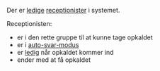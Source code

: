 Der er [ledige](Terminologi#ledig) [receptionister](Terminologi#receptionist) i systemet.

Receptionisten:

* er i den rette gruppe til at kunne tage opkaldet
* er i [auto-svar-modus](Terminologi#auto-svar-modus)
* er [ledig](Terminologi#ledig) når opkaldet kommer ind
* ender med at få opkaldet
 
